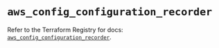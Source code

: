 # `aws_config_configuration_recorder`

Refer to the Terraform Registry for docs: [`aws_config_configuration_recorder`](https://registry.terraform.io/providers/hashicorp/aws/5.39.1/docs/resources/config_configuration_recorder).
